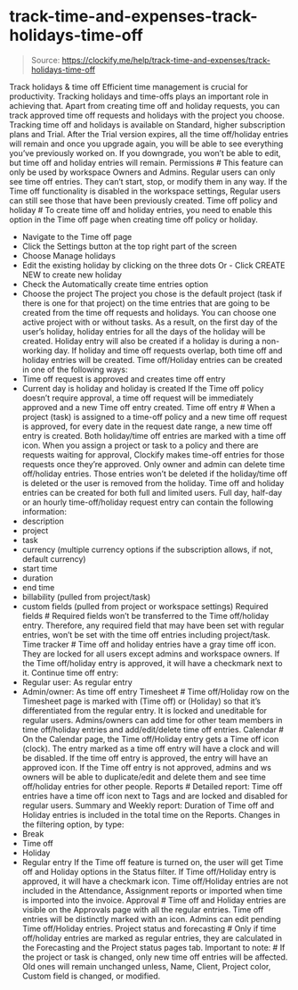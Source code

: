 # track-time-and-expenses-track-holidays-time-off

> Source: https://clockify.me/help/track-time-and-expenses/track-holidays-time-off

Track holidays & time off
Efficient time management is crucial for productivity. Tracking holidays and time-offs plays an important role in achieving that. Apart from creating time off and holiday requests, you can track approved time off requests and holidays with the project you choose.
Tracking time off and holidays is available on Standard, higher subscription plans and Trial.
After the Trial version expires, all the time off/holiday entries will remain and once you upgrade again, you will be able to see everything you’ve previously worked on.
If you downgrade, you won’t be able to edit, but time off and holiday entries will remain.
Permissions #
This feature can only be used by workspace Owners and Admins.
Regular users can only see time off entries. They can’t start, stop, or modify them in any way.
If the Time off functionality is disabled in the workspace settings, Regular users can still see those that have been previously created.
Time off policy and holiday #
To create time off and holiday entries, you need to enable this option in the Time off page when creating time off policy or holiday.
- Navigate to the Time off page
- Click the Settings button at the top right part of the screen
- Choose Manage holidays
- Edit the existing holiday by clicking on the three dots
Or - Click CREATE NEW to create new holiday
- Check the Automatically create time entries option
- Choose the project
The project you chose is the default project (task if there is one for that project) on the time entries that are going to be created from the time off requests and holidays. You can choose one active project with or without tasks.
As a result, on the first day of the user’s holiday, holiday entries for all the days of the holiday will be created.
Holiday entry will also be created if a holiday is during a non-working day. If holiday and time off requests overlap, both time off and holiday entries will be created.
Time off/Holiday entries can be created in one of the following ways:
- Time off request is approved and creates time off entry
- Current day is holiday and holiday is created
If the Time off policy doesn’t require approval, a time off request will be immediately approved and a new Time off entry created.
Time off entry #
When a project (task) is assigned to a time-off policy and a new time off request is approved, for every date in the request date range, a new time off entry is created.
Both holiday/time off entries are marked with a time off icon.
When you assign a project or task to a policy and there are requests waiting for approval, Clockify makes time-off entries for those requests once they’re approved.
Only owner and admin can delete time off/holiday entries. Those entries won’t be deleted if the holiday/time off is deleted or the user is removed from the holiday.
Time off and holiday entries can be created for both full and limited users.
Full day, half-day or an hourly time-off/holiday request entry can contain the following information:
- description
- project
- task
- currency (multiple currency options if the subscription allows, if not, default currency)
- start time
- duration
- end time
- billability (pulled from project/task)
- custom fields (pulled from project or workspace settings)
Required fields #
Required fields won’t be transferred to the Time off/holiday entry. Therefore, any required field that may have been set with regular entries, won’t be set with the time off entries including project/task.
Time tracker #
Time off and holiday entries have a gray time off icon. They are locked for all users except admins and workspace owners.
If the Time off/holiday entry is approved, it will have a checkmark next to it.
Continue time off entry:
- Regular user: As regular entry
- Admin/owner: As time off entry
Timesheet #
Time off/Holiday row on the Timesheet page is marked with (Time off) or (Holiday) so that it’s differentiated from the regular entry. It is locked and uneditable for regular users.
Admins/owners can add time for other team members in time off/holiday entries and add/edit/delete time off entries.
Calendar #
On the Calendar page, the Time off/Holiday entry gets a Time off icon (clock). The entry marked as a time off entry will have a clock and will be disabled.
If the time off entry is approved, the entry will have an approved icon. If the Time off entry is not approved, admins and ws owners will be able to duplicate/edit and delete them and see time off/holiday entries for other people.
Reports #
Detailed report: Time off entries have a time off icon next to Tags and are locked and disabled for regular users.
Summary and Weekly report: Duration of Time off and Holiday entries is included in the total time on the Reports.
Changes in the filtering option, by type:
- Break
- Time off
- Holiday
- Regular entry
If the Time off feature is turned on, the user will get Time off and Holiday options in the Status filter.
If Time off/Holiday entry is approved, it will have a checkmark icon.
Time off/Holiday entries are not included in the Attendance, Assignment reports or imported when time is imported into the invoice.
Approval #
Time off and Holiday entries are visible on the Approvals page with all the regular entries. Time off entries will be distinctly marked with an icon.
Admins can edit pending Time off/Holiday entries.
Project status and forecasting #
Only if time off/holiday entries are marked as regular entries, they are calculated in the Forecasting and the Project status pages tab.
Important to note: #
If the project or task is changed, only new time off entries will be affected. Old ones will remain unchanged unless, Name, Client, Project color, Custom field is changed, or modified.